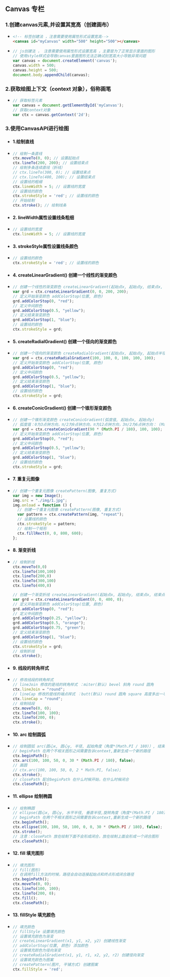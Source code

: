 ## Canvas 专栏
### 1.创建canvas元素,并设置其宽高（创建画布）
- ```html
  <!-- 标签创建法 ，注意需要使用属性形式设置宽高-->
  <canvas id="myCanvas" width="500" height="500"></canvas>
  ```
- ```js
  // js创建法 ， 注意需要使用属性形式设置宽高 ，主要是为了正常显示里面的图形
  // 使用style样式会导致canvas里面图形无法正确试别宽高大小导致异常问题
  var canvas = document.createElement('canvas');
  canvas.width = 500;
  canvas.height = 500;
  document.body.appendChild(canvas);
  ```
  
### 2.获取绘图上下文（context 对象），俗称画笔
- ```js
  // 获取标签元素
  var canvas = document.getElementById('myCanvas');
  // 获取context对象
  var ctx = canvas.getContext('2d');
  ```
  
### 3.使用CanvasAPI进行绘图

- #### 1.绘制直线
- ```js
  // 绘制一条直线
  ctx.moveTo(0, 0); // 设置起始点
  ctx.lineTo(200, 200); // 设置结束点
  // 绘制多条连续直线（折线）
  // ctx.lineTo(300, 0); // 设置结束点
  // ctx.lineTo(400, 100); // 设置结束点
  // 设置线的粗细
  ctx.lineWidth = 5; // 设置线的宽度
  // 设置线的颜色 
  ctx.strokeStyle = 'red'; // 设置线的颜色
  // 开始绘制
  ctx.stroke(); // 绘制线条
  ```
- #### 2. lineWidth属性设置线条粗细   
- ```js
  // 设置线的宽度
  ctx.lineWidth = 5; // 设置线的宽度
  ```
  
- #### 3. strokeStyle属性设置线条颜色
- ```js
  // 设置线的颜色
  ctx.strokeStyle = 'red'; // 设置线的颜色
  ```

- #### 4. createLinearGradient() 创建一个线性的渐变颜色
- ```js
  // 创建一个线性的渐变颜色 createLinearGradient(起始点x, 起始点y, 结束点x, 结束点y)
  var grd = ctx.createLinearGradient(0, 0, 200, 200);
  // 定义开始渐变颜色 addColorStop(位置, 颜色)
  grd.addColorStop(0, "red"); 
  // 定义中间颜色
  grd.addColorStop(0.5, "yellow");
  // 定义结束渐变颜色
  grd.addColorStop(1, "blue");
  // 设置线的颜色
  ctx.strokeStyle = grd;
  ```
  
- #### 5. createRadialGradient() 创建一个径向的渐变颜色
- ```js
  // 创建一个径向的渐变颜色 createRadialGradient(起始点x, 起始点y, 起始点半径, 结束点x, 结束点y, 结束点半径)
  var grd = ctx.createRadialGradient(100, 100, 0, 100, 100, 100);
  // 定义开始渐变颜色 addColorStop(位置, 颜色)
  grd.addColorStop(0, "red");
  // 定义中间颜色
  grd.addColorStop(0.5, "yellow");
  // 定义结束渐变颜色
  grd.addColorStop(1, "blue");
  // 设置线的颜色
  ctx.strokeStyle = grd;
  ```
  
- #### 6. createConicGradient() 创建一个锥形渐变颜色
- ```js
  // 创建一个锥形渐变颜色 createConicGradient(弧度值, 起始点x, 起始点y)
  // 弧度值：0为3点钟方向，π/2为9点钟方向，π为12点钟方向，3π/2为6点钟方向： (Math.PI / 180) * 旋转角度
  var grd = ctx.createConicGradient(90 * (Math.PI / 180), 100, 100);
  // 定义开始渐变颜色 addColorStop(位置, 颜色)
  grd.addColorStop(0, "red");
  // 定义中间颜色
  grd.addColorStop(0.5, "yellow");
  // 定义结束渐变颜色
  grd.addColorStop(1, "blue");
  // 设置线的颜色
  ctx.strokeStyle = grd;
  ```
  
- #### 7. 重复元图像
- ```js
  // 创建一个重复元图像 createPattern(图像, 重复方式)
  var img = new Image();
  img.src = "./img/1.jpg";
  img.onload = function () {
    // 创建一个重复元图像 createPattern(图像, 重复方式)
    var pattern = ctx.createPattern(img, "repeat");
    // 设置线的颜色
    ctx.strokeStyle = pattern;
    // 绘制一个矩形
    ctx.fillRect(0, 0, 800, 600); 
  };
  ```
  
- #### 8. 渐变折线
- ```js
  // 绘制折线
  ctx.moveTo(0,0)
  ctx.lineTo(100,100)
  ctx.lineTo(200,0)
  ctx.lineTo(300,100)
  ctx.lineTo(400,0)

  // 创建一个渐变折线 createLinearGradient(起始点x, 起始点y, 结束点x, 结束点y)
  var grd = ctx.createLinearGradient(0, 0, 400, 0);
  // 定义开始渐变颜色 addColorStop(位置, 颜色)
  grd.addColorStop(0, "red");
  // 定义中间颜色
  grd.addColorStop(0.25, "yellow");
  grd.addColorStop(0.5, "orange");
  grd.addColorStop(0.75, "green");
  // 定义结束渐变颜色
  grd.addColorStop(1, "blue");
  // 设置线的颜色
  ctx.strokeStyle = grd;
  // 绘制折线
  ctx.stroke();
  ```
  
- #### 9. 线段的转角样式 
- ```js
  // 修改线段的转角样式 
  // lineJoin 修改的是线的转角样式 ：miter(默认) bevel 斜角 round 圆角
  ctx.lineJoin = "round";
  // lineCap 修改的是线的端点样式 ：butt(默认) round 圆角 square 高度多出一半的线宽 
  ctx.lineCap = "round";
  // 绘制线段
  ctx.moveTo(0, 0);
  ctx.lineTo(100, 100);
  ctx.lineTo(200, 0);
  ctx.stroke();
  ```
  
- #### 10. arc 绘制圆弧
- ```js
  // 绘制圆弧 arc(圆心x, 圆心y, 半径, 起始角度（角度*(Math.PI / 180)）, 结束角度（角度*(Math.PI / 180)）, 是否逆时针)
  // beginPath 在两个不相关图形之间需要告诉context,重新生成一个新的路径
  ctx.beginPath();
  ctx.arc(100, 100, 50, 0, 30 * (Math.PI / 180), false);
  // 画圆
  // ctx.arc(100, 100, 50, 0, 2 * Math.PI, false);
  ctx.stroke();
  // closePath 配合beginPath 在什么时候开始，在什么时候闭合
  ctx.closePath();
  ```
  
- #### 11. ellipse 绘制椭圆
- ```js
  // 绘制椭圆 
  // ellipse(圆心x, 圆心y, 水平半径, 垂直半径,旋转角度（角度*(Math.PI / 180)）,起始角度（同旋转算法）, 结束角度（同起始算法）, 是否逆时针)
  // beginPath 在两个不相关图形之间需要告诉context,重新生成一个新的路径
  ctx.beginPath();
  ctx.ellipse(100, 100, 50, 100, 0, 0, 30 * (Math.PI / 180), false);
  ctx.stroke();
  // 注意：closePath 放在绘制下面不会形成闭合，放在绘制上面会形成一个闭合图形
  ctx.closePath();
  ```
  
- #### 12. fill 填充图形
- ```js
  // 填充图形
  // fill(图形)
  // 在调用fill方法的时候，路径会自动连接起始点和终点形成闭合路径
  ctx.beginPath();
  ctx.moveTo(0, 0);
  ctx.lineTo(100, 100);
  ctx.lineTo(200, 0);
  ctx.fill();
  ctx.closePath();
  ```
  
- #### 13. fillStyle 填充颜色
- ```js
  // 填充颜色
  // fillStyle 设置填充颜色
  // 设置填充颜色为渐变
  // createLinearGradient(x1, y1, x2, y2) 创建线性渐变
  // addColorStop(位置, 颜色) 添加颜色
  // 设置填充颜色为径向渐变
  // createRadialGradient(x1, y1, r1, x2, y2, r2) 创建径向渐变
  // 设置填充颜色为图案
  // createPattern(图片, 平铺方式) 创建图案
  ctx.fillStyle = 'red';
  ```
